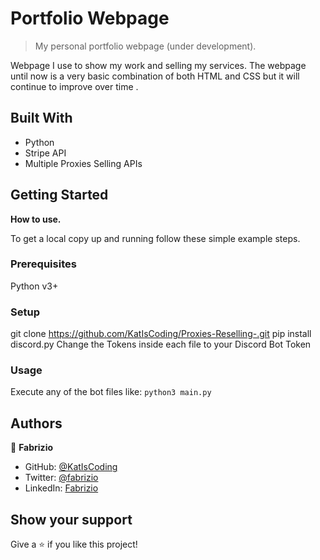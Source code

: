 
# Portfolio Webpage

> My personal portfolio webpage (under development).

Webpage I use to show my work and selling my services. The webpage until now is a very basic combination of both HTML and CSS but it will continue to improve over time .

## Built With

- Python
- Stripe API
- Multiple Proxies Selling APIs

## Getting Started

**How to use.**

To get a local copy up and running follow these simple example steps.

### Prerequisites
Python v3+
### Setup
git clone https://github.com/KatIsCoding/Proxies-Reselling-.git
pip install discord.py 
Change the Tokens inside each file to your Discord Bot Token
### Usage
Execute any of the bot files like: `python3 main.py`

## Authors

👤 **Fabrizio**

- GitHub: [@KatIsCoding](https://github.com/KatIsCoding)
- Twitter: [@fabrizio](https://twitter.com/fabriziogr211)
- LinkedIn: [Fabrizio](https://www.linkedin.com/in/fabrizio-gomez-6a00801a3/)

## Show your support

Give a ⭐️ if you like this project!
